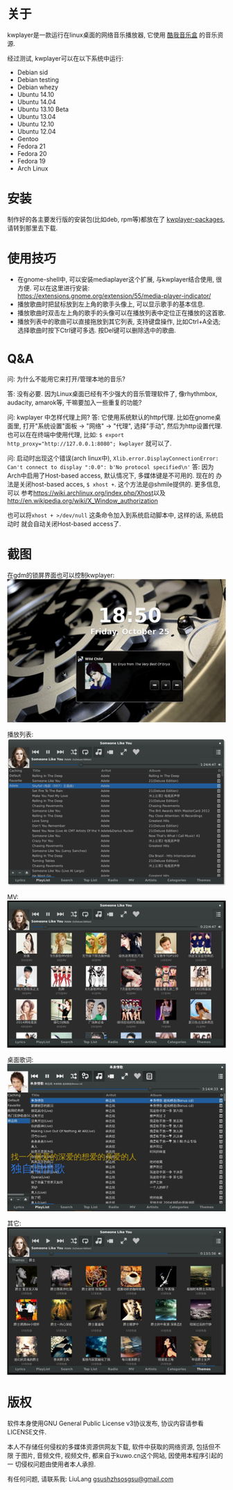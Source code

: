 关于
====
kwplayer是一款运行在linux桌面的网络音乐播放器, 它使用
[酷我音乐盒](http://kuwo.cn) 的音乐资源.

经过测试, kwplayer可以在以下系统中运行:

* Debian sid
* Debian testing
* Debian whezy
* Ubuntu 14.10
* Ubuntu 14.04
* Ubuntu 13.10 Beta
* Ubuntu 13.04
* Ubuntu 12.10
* Ubuntu 12.04
* Gentoo
* Fedora 21
* Fedora 20
* Fedora 19
* Arch Linux


安装
====
制作好的各主要发行版的安装包(比如deb, rpm等)都放在了
[kwplayer-packages](https://github.com/LiuLang/kwplayer-packages),
请转到那里去下载.


使用技巧
========
* 在gnome-shell中, 可以安装mediaplayer这个扩展, 与kwplayer结合使用, 很方便.
可以在这里进行安装:
<https://extensions.gnome.org/extension/55/media-player-indicator/>
* 播放歌曲时把鼠标放到左上角的歌手头像上, 可以显示歌手的基本信息.
* 播放歌曲时双击左上角的歌手的头像可以在播放列表中定位正在播放的这首歌.
* 播放列表中的歌曲可以直接拖放到其它列表, 支持键盘操作, 比如Ctrl+A全选;
选择歌曲时按下Ctrl键可多选. 按Del键可以删除选中的歌曲.


Q&A
===
问: 为什么不能用它来打开/管理本地的音乐?

答: 没有必要. 因为Linux桌面已经有不少强大的音乐管理软件了, 像rhythmbox, audacity, amarok等, 干嘛要加入一些重复的功能?

问: kwplayer 中怎样代理上网?
答: 它使用系统默认的http代理. 比如在gnome桌面里,
打开"系统设置"面板 -> "网络" -> "代理", 选择"手动", 然后为http设置代理.
也可以在在终端中使用代理, 比如:
`$ export http_proxy="http://127.0.0.1:8080"; kwplayer`
就可以了.

问: 启动时出现这个错误(arch linux中), `Xlib.error.DisplayConnectionError: Can't connect to display ":0.0": b'No protocol specified\n'`
答: 因为Arch中启用了Host-based access, 默认情况下, 多媒体键是不可用的. 现在的
办法是关闭host-based acces, `$ xhost +`. 这个方法是@shmile提供的. 更多信息, 可以
参考<https://wiki.archlinux.org/index.php/Xhost>以及
<http://en.wikipedia.org/wiki/X_Window_authorization>

也可以将`xhost + >/dev/null` 这条命令加入到系统启动脚本中, 这样的话, 系统启动时
就会自动关闭Host-based access了.



截图
====
在gdm的锁屏界面也可以控制kwplayer:
<img src="screenshots/kwplayer-on-gdm-screen.jpg" title="kwplayer on gdm screen" />

播放列表:
<img src="screenshots/playlist.png" title="播放列表" />

MV:
<img src="screenshots/MV.jpg" title="MV" />

桌面歌词:
<img src="screenshots/OSDLrc.jpg" title="桌面歌词" />

其它:
<img src="screenshots/Theme.jpg" title="Theme" />

版权
====
软件本身使用GNU General Public License v3协议发布, 协议内容请参看LICENSE文件.

本人不存储任何侵权的多媒体资源供网友下载, 软件中获取的网络资源, 包括但不限
于图片, 音频文件, 视频文件, 都来自于kuwo.cn这个网站, 因使用本程序引起的一
切侵权问题由使用者本人承担.

有任何问题, 请联系我: LiuLang <gsushzhsosgsu@gmail.com>
